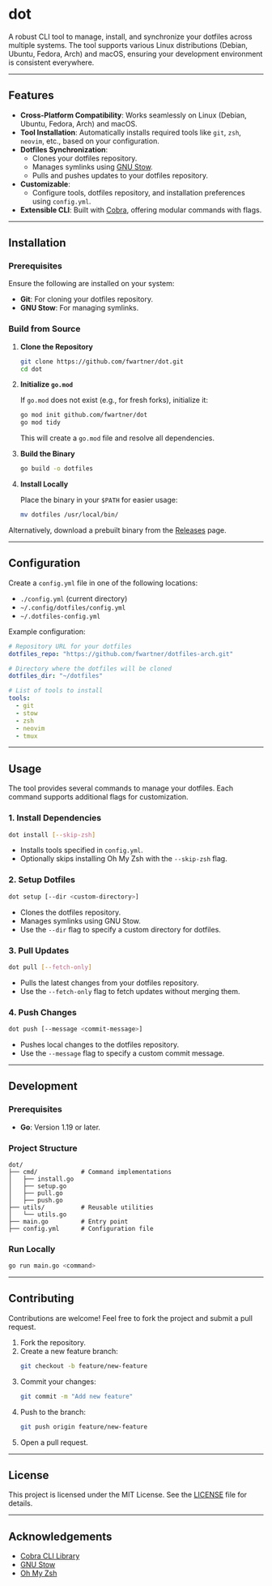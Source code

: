 # dot

A robust CLI tool to manage, install, and synchronize your dotfiles across multiple systems. The tool supports various Linux distributions (Debian, Ubuntu, Fedora, Arch) and macOS, ensuring your development environment is consistent everywhere.

---

## Features

- **Cross-Platform Compatibility**: Works seamlessly on Linux (Debian, Ubuntu, Fedora, Arch) and macOS.
- **Tool Installation**: Automatically installs required tools like `git`, `zsh`, `neovim`, etc., based on your configuration.
- **Dotfiles Synchronization**:
  - Clones your dotfiles repository.
  - Manages symlinks using [GNU Stow](https://www.gnu.org/software/stow/).
  - Pulls and pushes updates to your dotfiles repository.
- **Customizable**:
  - Configure tools, dotfiles repository, and installation preferences using `config.yml`.
- **Extensible CLI**: Built with [Cobra](https://github.com/spf13/cobra), offering modular commands with flags.

---

## Installation

### Prerequisites

Ensure the following are installed on your system:

- **Git**: For cloning your dotfiles repository.
- **GNU Stow**: For managing symlinks.

### Build from Source

1. **Clone the Repository**

   ```bash
   git clone https://github.com/fwartner/dot.git
   cd dot
   ```

2. **Initialize `go.mod`**

   If `go.mod` does not exist (e.g., for fresh forks), initialize it:

   ```bash
   go mod init github.com/fwartner/dot
   go mod tidy
   ```

   This will create a `go.mod` file and resolve all dependencies.

3. **Build the Binary**

   ```bash
   go build -o dotfiles
   ```

4. **Install Locally**

   Place the binary in your `$PATH` for easier usage:

   ```bash
   mv dotfiles /usr/local/bin/
   ```

Alternatively, download a prebuilt binary from the [Releases](https://github.com/fwartner/dot/releases) page.

---

## Configuration

Create a `config.yml` file in one of the following locations:
- `./config.yml` (current directory)
- `~/.config/dotfiles/config.yml`
- `~/.dotfiles-config.yml`

Example configuration:

```yaml
# Repository URL for your dotfiles
dotfiles_repo: "https://github.com/fwartner/dotfiles-arch.git"

# Directory where the dotfiles will be cloned
dotfiles_dir: "~/dotfiles"

# List of tools to install
tools:
  - git
  - stow
  - zsh
  - neovim
  - tmux
```

---

## Usage

The tool provides several commands to manage your dotfiles. Each command supports additional flags for customization.

### 1. Install Dependencies

```bash
dot install [--skip-zsh]
```

- Installs tools specified in `config.yml`.
- Optionally skips installing Oh My Zsh with the `--skip-zsh` flag.

### 2. Setup Dotfiles

```bash
dot setup [--dir <custom-directory>]
```

- Clones the dotfiles repository.
- Manages symlinks using GNU Stow.
- Use the `--dir` flag to specify a custom directory for dotfiles.

### 3. Pull Updates

```bash
dot pull [--fetch-only]
```

- Pulls the latest changes from your dotfiles repository.
- Use the `--fetch-only` flag to fetch updates without merging them.

### 4. Push Changes

```bash
dot push [--message <commit-message>]
```

- Pushes local changes to the dotfiles repository.
- Use the `--message` flag to specify a custom commit message.

---

## Development

### Prerequisites

- **Go**: Version 1.19 or later.

### Project Structure

```
dot/
├── cmd/            # Command implementations
│   ├── install.go
│   ├── setup.go
│   ├── pull.go
│   ├── push.go
├── utils/          # Reusable utilities
│   └── utils.go
├── main.go         # Entry point
├── config.yml      # Configuration file
```

### Run Locally

```bash
go run main.go <command>
```

---

## Contributing

Contributions are welcome! Feel free to fork the project and submit a pull request.

1. Fork the repository.
2. Create a new feature branch:
   ```bash
   git checkout -b feature/new-feature
   ```
3. Commit your changes:
   ```bash
   git commit -m "Add new feature"
   ```
4. Push to the branch:
   ```bash
   git push origin feature/new-feature
   ```
5. Open a pull request.

---

## License

This project is licensed under the MIT License. See the [LICENSE](LICENSE) file for details.

---

## Acknowledgements

- [Cobra CLI Library](https://github.com/spf13/cobra)
- [GNU Stow](https://www.gnu.org/software/stow/)
- [Oh My Zsh](https://ohmyz.sh/)
